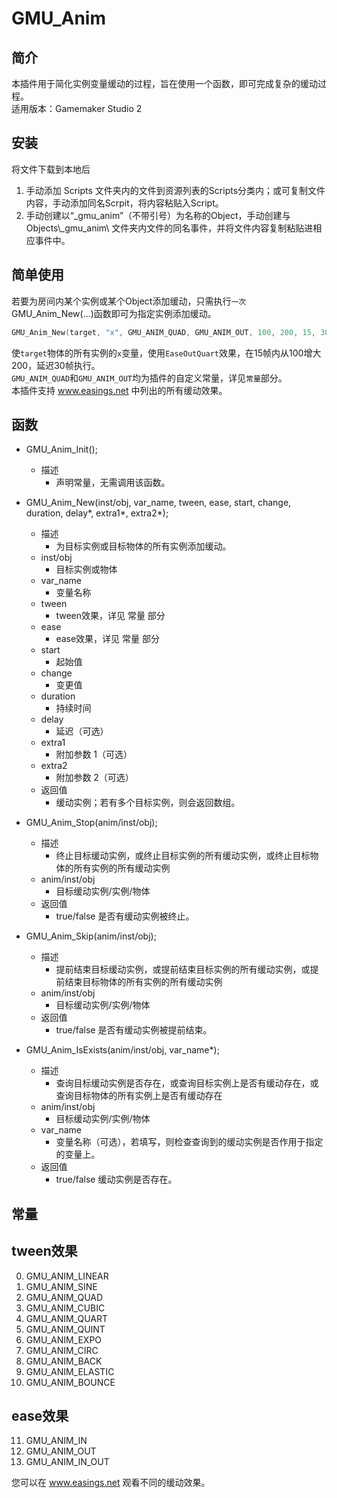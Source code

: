 GMU_Anim
=====
简介
-----
本插件用于简化实例变量缓动的过程，旨在使用一个函数，即可完成复杂的缓动过程。<br>
适用版本：Gamemaker Studio 2

安装
-----
将文件下载到本地后
1. 手动添加 Scripts 文件夹内的文件到资源列表的Scripts分类内；或可复制文件内容，手动添加同名Scrpit，将内容粘贴入Script。
2. 手动创建以“_gmu_anim”（不带引号）为名称的Object，手动创建与 Objects\\_gmu_anim\\ 文件夹内文件的同名事件，并将文件内容复制粘贴进相应事件中。

简单使用
-----
若要为房间内某个实例或某个Object添加缓动，只需执行`一次`GMU_Anim_New(...)函数即可为指定实例添加缓动。
```cpp
GMU_Anim_New(target, "x", GMU_ANIM_QUAD, GMU_ANIM_OUT, 100, 200, 15, 30);
```
使`target`物体的所有实例的`x`变量，使用`EaseOutQuart`效果，在15帧内从100增大200，延迟30帧执行。<br>
`GMU_ANIM_QUAD`和`GMU_ANIM_OUT`均为插件的自定义常量，详见`常量`部分。<br>
本插件支持 www.easings.net 中列出的所有缓动效果。

函数
-----
* GMU_Anim_Init();
	* 描述
		* 声明常量，无需调用该函数。

* GMU_Anim_New(inst/obj, var_name, tween, ease, start, change, duration, delay*, extra1*, extra2*);
	* 描述
		* 为目标实例或目标物体的所有实例添加缓动。
	* inst/obj
		* 目标实例或物体
	* var_name
		* 变量名称
	* tween
		* tween效果，详见 常量 部分
	* ease
		* ease效果，详见 常量 部分
	* start
		* 起始值
	* change
		* 变更值
	* duration
		* 持续时间
	* delay
		* 延迟（可选）
	* extra1
		* 附加参数 1（可选）
	* extra2
		* 附加参数 2（可选）
	* 返回值
		* 缓动实例；若有多个目标实例，则会返回数组。

* GMU_Anim_Stop(anim/inst/obj);
	* 描述
		* 终止目标缓动实例，或终止目标实例的所有缓动实例，或终止目标物体的所有实例的所有缓动实例
	* anim/inst/obj
		* 目标缓动实例/实例/物体
	* 返回值
		* true/false 是否有缓动实例被终止。

* GMU_Anim_Skip(anim/inst/obj);
	* 描述
		* 提前结束目标缓动实例，或提前结束目标实例的所有缓动实例，或提前结束目标物体的所有实例的所有缓动实例
	* anim/inst/obj
		* 目标缓动实例/实例/物体
	* 返回值
		* true/false 是否有缓动实例被提前结束。

* GMU_Anim_IsExists(anim/inst/obj, var_name*);
	* 描述
		* 查询目标缓动实例是否存在，或查询目标实例上是否有缓动存在，或查询目标物体的所有实例上是否有缓动存在
	* anim/inst/obj
		* 目标缓动实例/实例/物体
	* var_name
		* 变量名称（可选），若填写，则检查查询到的缓动实例是否作用于指定的变量上。
	* 返回值
		* true/false 缓动实例是否存在。

常量
-----
tween效果
-----
0. GMU_ANIM_LINEAR
1. GMU_ANIM_SINE
2. GMU_ANIM_QUAD
3. GMU_ANIM_CUBIC
4. GMU_ANIM_QUART
5. GMU_ANIM_QUINT
6. GMU_ANIM_EXPO
7. GMU_ANIM_CIRC
8. GMU_ANIM_BACK
9. GMU_ANIM_ELASTIC
10. GMU_ANIM_BOUNCE

ease效果
-----
11. GMU_ANIM_IN
12. GMU_ANIM_OUT
13. GMU_ANIM_IN_OUT

您可以在 www.easings.net 观看不同的缓动效果。

